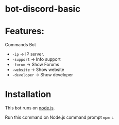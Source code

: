 # bot-discord-basic

# Features:

Commands Bot

- `-ip` -> IP server.
- `-support` -> Info support
- `-forum` -> Show Forums
- `-website` -> Show website
- `-developer` -> Show developer

# Installation

This bot runs on [node.js](https://nodejs.org).

Run this command on Node.js command prompt `npm i`
